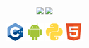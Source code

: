<div align="center">
  <img height="180em" src="https://github-readme-stats.vercel.app/api?username=MiguelVPrieto&show_icons=true&theme=holi&include_all_commits=true&count_private=true"/>
  <img height="180em" src="https://github-readme-stats.vercel.app/api/top-langs/?username=MiguelVPrieto&layout=compact&langs_count=7&theme=holi&count_private=true"/>
</div>
<div style="display: inline_block" align="center"><br>
  <img align="center" height="40" width="40" src="https://raw.githubusercontent.com/devicons/devicon/master/icons/cplusplus/cplusplus-original.svg">
  <img align="center" height="40" width="40" src="https://raw.githubusercontent.com/devicons/devicon/master/icons/android/android-original.svg">
  <img align="center" height="40" width="40" src="https://raw.githubusercontent.com/devicons/devicon/master/icons/python/python-plain.svg">
    <img align="center" height="40" width="40" src="https://raw.githubusercontent.com/devicons/devicon/master/icons/html5/html5-original.svg">

</div>
